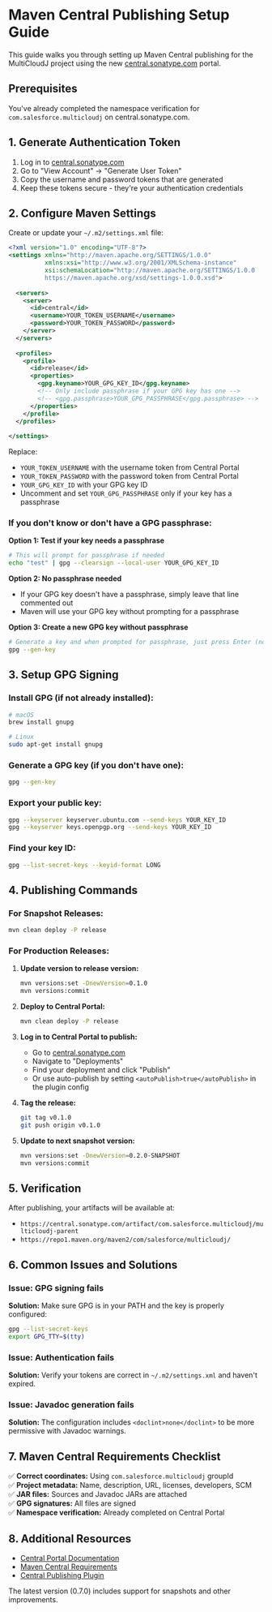 # Maven Central Publishing Setup Guide

This guide walks you through setting up Maven Central publishing for the MultiCloudJ project using the new [central.sonatype.com](https://central.sonatype.com) portal.

## Prerequisites

You've already completed the namespace verification for `com.salesforce.multicloudj` on central.sonatype.com.

## 1. Generate Authentication Token

1. Log in to [central.sonatype.com](https://central.sonatype.com)
2. Go to "View Account" → "Generate User Token"
3. Copy the username and password tokens that are generated
4. Keep these tokens secure - they're your authentication credentials

## 2. Configure Maven Settings

Create or update your `~/.m2/settings.xml` file:

```xml
<?xml version="1.0" encoding="UTF-8"?>
<settings xmlns="http://maven.apache.org/SETTINGS/1.0.0"
          xmlns:xsi="http://www.w3.org/2001/XMLSchema-instance"
          xsi:schemaLocation="http://maven.apache.org/SETTINGS/1.0.0 
          https://maven.apache.org/xsd/settings-1.0.0.xsd">
  
  <servers>
    <server>
      <id>central</id>
      <username>YOUR_TOKEN_USERNAME</username>
      <password>YOUR_TOKEN_PASSWORD</password>
    </server>
  </servers>
  
  <profiles>
    <profile>
      <id>release</id>
      <properties>
        <gpg.keyname>YOUR_GPG_KEY_ID</gpg.keyname>
        <!-- Only include passphrase if your GPG key has one -->
        <!-- <gpg.passphrase>YOUR_GPG_PASSPHRASE</gpg.passphrase> -->
      </properties>
    </profile>
  </profiles>
  
</settings>
```

Replace:
- `YOUR_TOKEN_USERNAME` with the username token from Central Portal
- `YOUR_TOKEN_PASSWORD` with the password token from Central Portal
- `YOUR_GPG_KEY_ID` with your GPG key ID
- Uncomment and set `YOUR_GPG_PASSPHRASE` only if your key has a passphrase

### If you don't know or don't have a GPG passphrase:

**Option 1: Test if your key needs a passphrase**
```bash
# This will prompt for passphrase if needed
echo "test" | gpg --clearsign --local-user YOUR_GPG_KEY_ID
```

**Option 2: No passphrase needed**
- If your GPG key doesn't have a passphrase, simply leave that line commented out
- Maven will use your GPG key without prompting for a passphrase

**Option 3: Create a new GPG key without passphrase**
```bash
# Generate a key and when prompted for passphrase, just press Enter (no passphrase)
gpg --gen-key
```

## 3. Setup GPG Signing

### Install GPG (if not already installed):
```bash
# macOS
brew install gnupg

# Linux
sudo apt-get install gnupg
```

### Generate a GPG key (if you don't have one):
```bash
gpg --gen-key
```

### Export your public key:
```bash
gpg --keyserver keyserver.ubuntu.com --send-keys YOUR_KEY_ID
gpg --keyserver keys.openpgp.org --send-keys YOUR_KEY_ID
```

### Find your key ID:
```bash
gpg --list-secret-keys --keyid-format LONG
```

## 4. Publishing Commands

### For Snapshot Releases:
```bash
mvn clean deploy -P release
```

### For Production Releases:

1. **Update version to release version:**
   ```bash
   mvn versions:set -DnewVersion=0.1.0
   mvn versions:commit
   ```

2. **Deploy to Central Portal:**
   ```bash
   mvn clean deploy -P release
   ```

3. **Log in to Central Portal to publish:**
   - Go to [central.sonatype.com](https://central.sonatype.com)
   - Navigate to "Deployments"
   - Find your deployment and click "Publish"
   - Or use auto-publish by setting `<autoPublish>true</autoPublish>` in the plugin config

4. **Tag the release:**
   ```bash
   git tag v0.1.0
   git push origin v0.1.0
   ```

5. **Update to next snapshot version:**
   ```bash
   mvn versions:set -DnewVersion=0.2.0-SNAPSHOT
   mvn versions:commit
   ```

## 5. Verification

After publishing, your artifacts will be available at:
- `https://central.sonatype.com/artifact/com.salesforce.multicloudj/multicloudj-parent`
- `https://repo1.maven.org/maven2/com/salesforce/multicloudj/`

## 6. Common Issues and Solutions

### Issue: GPG signing fails
**Solution:** Make sure GPG is in your PATH and the key is properly configured:
```bash
gpg --list-secret-keys
export GPG_TTY=$(tty)
```

### Issue: Authentication fails
**Solution:** Verify your tokens are correct in `~/.m2/settings.xml` and haven't expired.

### Issue: Javadoc generation fails
**Solution:** The configuration includes `<doclint>none</doclint>` to be more permissive with Javadoc warnings.

## 7. Maven Central Requirements Checklist

✅ **Correct coordinates:** Using `com.salesforce.multicloudj` groupId  
✅ **Project metadata:** Name, description, URL, licenses, developers, SCM  
✅ **JAR files:** Sources and Javadoc JARs are attached  
✅ **GPG signatures:** All files are signed  
✅ **Namespace verification:** Already completed on Central Portal  

## 8. Additional Resources

- [Central Portal Documentation](https://central.sonatype.org/publish/publish-portal-maven/)
- [Maven Central Requirements](https://central.sonatype.org/publish/requirements/)
- [Central Publishing Plugin](https://central.sonatype.org/publish/publish-portal-maven/)

The latest version (0.7.0) includes support for snapshots and other improvements. 